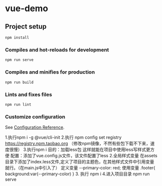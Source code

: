 # vue-demo

## Project setup
```
npm install
```

### Compiles and hot-reloads for development
```
npm run serve
```

### Compiles and minifies for production
```
npm run build
```

### Lints and fixes files
```
npm run lint
```

### Customize configuration
See [Configuration Reference](https://cli.vuejs.org/config/).

1.执行npm i -g @vue/cli-init
2.执行 npm config set registry https://registry.npm.taobao.org  （修改npm镜像，不然有些包下载不下来，速度很慢）
3.执行npm i
  目的：加载less包 这样就能在项目中使用less写样式更方便
  配置：添加了vue.config.js文件，该文件配置了less
2.全局样式变量
  在assets目录下添加了index.less文件,定义了项目的主题色，在其他样式文件中引用变量就行。（在main.js中引入了）
  定义变量 --primary-color: red;
  使用变量 .footer{
    background:var(--primary-color)
  }
3. 执行 npm i
4.进入项目目录 npm run serve

